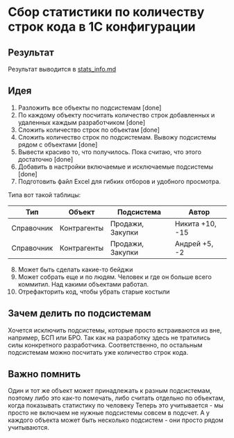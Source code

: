 # Сбор статистики по количеству строк кода в 1С конфигурации

## Результат

Результат выводится в [stats_info.md](stats_info.md)

## Идея

1. Разложить все объекты по подсистемам [done]
2. По каждому объекту посчитать количество строк добавленных и удаленных каждым разработчиком [done]
3. Сложить количество строк по объектам [done]
4. Сложить количество строк по подсистемам. Вывожу подсистемы рядом с объектами [done]
5. Вывести красиво то, что получилось. Пока считаю, что этого достаточно [done]
6. Добавить в настройки включаемые и исключаемые подсистемы [done]
7. Подготовить файл Excel для гибких отборов и удобного просмотра. 

Типа вот такой таблицы:

| Тип        | Объект      | Подсистема       | Автор           |
|------------|-------------|------------------|-----------------|
| Справочник | Контрагенты | Продажи, Закупки | Никита +10, -15 |
| Справочник | Контрагенты | Продажи, Закупки | Андрей +5, -2   |

8. Может быть сделать какие-то бейджи
9. Может собрать еще и по людям. Человек и где он больше всего коммитил. Над какими объектами работал.
10. Отрефакторить код, чтобы убрать старые костыли

## Зачем делить по подсистемам

Хочется исключить подсистемы, которые просто встраиваются из вне, например, БСП или БРО. Так как на разработку здесь не тратились силы конкретного разработчика.
Соответственно, по остальным подсистемам можно посчитать уже количество строк кода.

## Важно помнить

Один и тот же объект может принадлежать к разным подсистемам, поэтому либо это как-то помечать, либо считать отдельно по объектам, когда показывать статистику по человеку
Теперь это учитывается - мы просто не включаем не нужные подсистемы совсем в подсчет. А у каждого объекта может быть несколько подсистем - они просто рядом учитываются.